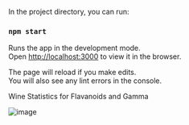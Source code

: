 In the project directory, you can run:

### `npm start`

Runs the app in the development mode.\
Open [http://localhost:3000](http://localhost:3000) to view it in the browser.

The page will reload if you make edits.\
You will also see any lint errors in the console.

Wine Statistics for Flavanoids and Gamma

![image](https://github.com/ishubhambansal9/Data-Visualization/assets/91674898/32bddcb5-067a-4aef-95b6-caf39460f422)
